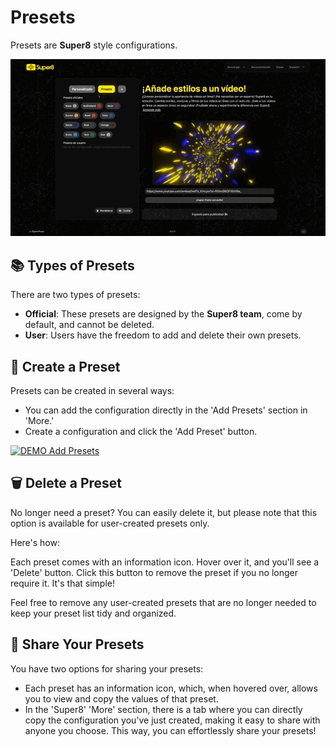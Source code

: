 # Presets

Presets are **Super8** style configurations.

[![DEMO Presets](images/demo-presets.gif)](https://super8.pigeonposse.com)

## 📚 Types of Presets

There are two types of presets:

- **Official**: These presets are designed by the **Super8 team**, come by default, and cannot be deleted.
- **User**: Users have the freedom to add and delete their own presets.

## 🎨 Create a Preset

Presets can be created in several ways:

- You can add the configuration directly in the 'Add Presets' section in 'More.'
- Create a configuration and click the 'Add Preset' button.

[![DEMO Add Presets](images/demo-add-presets.gif)](https://super8.pigeonposse.com)

## 🗑️ Delete a Preset

No longer need a preset? You can easily delete it, but please note that this option is available for user-created presets only.

Here's how:

Each preset comes with an information icon. Hover over it, and you'll see a 'Delete' button. Click this button to remove the preset if you no longer require it. It's that simple!

Feel free to remove any user-created presets that are no longer needed to keep your preset list tidy and organized.

## 🚀 Share Your Presets

You have two options for sharing your presets:

- Each preset has an information icon, which, when hovered over, allows you to view and copy the values of that preset.
- In the 'Super8' 'More' section, there is a tab where you can directly copy the configuration you've just created, making it easy to share with anyone you choose.
This way, you can effortlessly share your presets!
